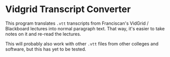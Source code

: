 # Vidgrid Transcript Converter

This program translates `.vtt` transcripts from Franciscan's VidGrid / Blackboard lectures into normal paragraph text. That way, it's easier to take notes on it and re-read the lectures.

This will probably also work with other `.vtt` files from other colleges and software, but this has yet to be tested.
